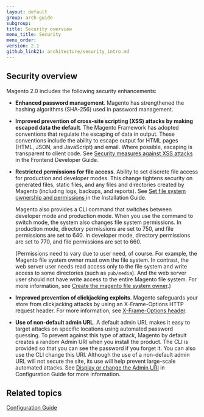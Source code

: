 ```yaml
---
layout: default
group: arch-guide
subgroup: 
title: Security overview
menu_title: Security 
menu_order: 
version: 2.1
github_link21: architecture/security_intro.md
---
```


<h2 id="security_intro">Security overview</h2>
Magento 2.0 includes the following security enhancements: 



* <b>Enhanced password management</b>. Magento has strengthened the hashing algorithms (SHA-256) used in password management. 


* <b>Improved prevention of cross-site scripting (XSS) attacks by making escaped data the default</b>. The Magento Framework has adopted conventions that regulate the escaping of data in output. These conventions include the ability to escape  output for HTML pages (HTML, JSON, and JavaScript) and email. Where possible, escaping is transparent to client code. See <a href="{{ site.gdeurl21 }}frontend-dev-guide/templates/template-security.html">Security measures against XSS attacks</a> in the Frontend Developer Guide. 

* <b>Restricted permissions for file access</b>. Ability to set discrete file access for production and developer  modes. This change tightens security on generated files, static files, and any files and directories created by Magento (including logs, backups, and reports). See <a href="{{ site.gdeurl21 }}install-gde/install/file-system-perms.html"> Set file system ownership and permissions </a> in the Installation Guide.

	Magento also provides  a CLI command that switches between developer mode and production mode. When you use the command to switch mode, the system also changes file system permissions. In production mode,   directory permissions are set to 750, and file permissions are set to 640. In developer mode, directory permissions are set to 770, and file permissions are set to 660. 
	
	(Permissions need to vary due to user need, of course. For example, the Magento file system owner must own the file system. In contrast, the web server user needs read access only to the file system and write access to some directories (such as `pub/media`). And the web server user should not have write access to the entire Magento file system. For more information, see <a href="{{ site.gdeurl21 }}install-gde/prereq/apache-user.html"> Create the magento file system owner</a>.)

* <b>Improved prevention of clickjacking exploits</b>. Magento safeguards your store from clickjacking attacks by using an X-Frame-Options HTTP request header. For more information, see <a href="{{ site.gdeurl21 }}config-guide/secy/secy-xframe.html"> X-Frame-Options header</a>.

* <b>Use of non-default admin URL</b>. A default admin URL makes it easy to target attacks on specific locations using automated password guessing. To prevent against this type of attack, Magento by default creates a random Admin URI when you install the product. The CLI is provided so that you can  see the password if you forget it. You can also use the CLI change this URI.  Although the use of a non-default admin URL will not secure the site, its use will help prevent large-scale automated attacks. See <a href="{{ site.gdeurl21 }}install-gde/install/cli/install-cli-adminurl.html"> Display or change the Admin URI</a> in Configuration Guide for more information. 




<h2>Related topics</h2>
<a href="{{ site.gdeurl21 }}config-guide/bk-config-guide.html">Configuration Guide</a>



